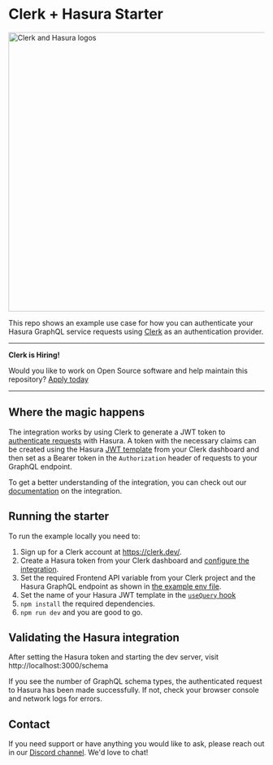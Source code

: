 # Clerk + Hasura Starter

<img alt="Clerk and Hasura logos" src="./docs/logo.png" width="550" />

This repo shows an example use case for how you can authenticate your Hasura GraphQL service requests using [Clerk](https://clerk.dev) as an authentication provider.

---

**Clerk is Hiring!**

Would you like to work on Open Source software and help maintain this repository? [Apply today](https://apply.workable.com/clerk-dev/)

---

## Where the magic happens

The integration works by using Clerk to generate a JWT token to [authenticate requests](https://hasura.io/docs/latest/graphql/core/auth/authentication/jwt.html) with Hasura. A token with the necessary claims can be created using the Hasura [JWT template](https://docs.clerk.dev/popular-guides/jwt-templates) from your Clerk dashboard and then set as a Bearer token in the `Authorization` header of requests to your GraphQL endpoint.

To get a better understanding of the integration, you can check out our [documentation](https://docs.clerk.dev/integrations/hasura) on the integration.

## Running the starter

To run the example locally you need to:

1. Sign up for a Clerk account at https://clerk.dev/.
2. Create a Hasura token from your Clerk dashboard and [configure the integration](https://docs.clerk.dev/integrations/hasura).
3. Set the required Frontend API variable from your Clerk project and the Hasura GraphQL endpoint as shown in [the example env file](./.env.local.sample).
4. Set the name of your Hasura JWT template in the [`useQuery` hook](./hooks/index.js#L20)
5. `npm install` the required dependencies.
6. `npm run dev` and you are good to go.

## Validating the Hasura integration
After setting the Hasura token and starting the dev server, visit http://localhost:3000/schema

If you see the number of GraphQL schema types, the authenticated request to Hasura has been made successfully. If not, check your browser console and network logs for errors.

## Contact

If you need support or have anything you would like to ask, please reach out in our [Discord channel](https://discord.com/invite/b5rXHjAg7A). We'd love to chat!
